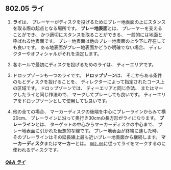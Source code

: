 ## 802.05 ライ

1. **ライ**は、
プレーヤーがディスクを投げるためにプレー地表面の上にスタンスを取る際の起点となる場所です。
**プレー地表面**とは、
プレーヤーを支えることができ、
かつ適切にスタンスを取ることができる、
一般的には地面と呼ばれる地表面です。
プレー地表面は他のプレー地表面の上や下に存在しても良いです。
ある地表面がプレー地表面かどうか明確でない場合、
ディレクターやオフィシャルがそれを決定します。

1. 各ホールで最初にディスクを投げるためのライは、
ティーエリアです。

1. ドロップゾーンも一つのライです。
**ドロップゾーン**は、
そこからある条件のもとディスクを投げることを、
ディレクターによって指定されたコース上の区域です。
ドロップゾーンでは、
ティーエリアと同じ作法、
またはマークしたライと同じ作法ので、
マークしてプレーしても良いです。
ティーエリアをドロップゾーンとして使用しても良いです。

1. 他の全ての場合、
マーカーディスクの後端を中心にプレーラインからみて横20cm、
プレーラインに沿って奥行き30cmの長方形がライになります。
**プレーライン**とは、
ターゲットの中心からマーカーディスクの中心まで、
プレー地表面に引かれた仮想的な線です。
プレー地表面が終端に達した時、
そのプレーラインはその延長線上最も近いプレー地表面から継続します。
**マーカーディスク**または**マーカー**とは。
[`802.06`](80206)に従ってライをマークするのに使われるディスクです。

##### [Q&A ライ](qa-lie)


